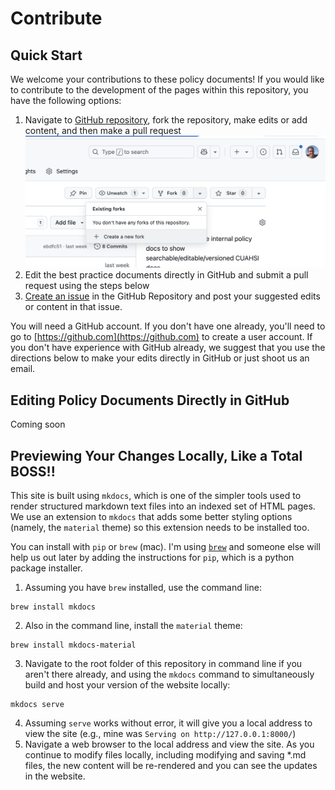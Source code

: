 # Contribute

## Quick Start
We welcome your contributions to these policy documents! If you would like to contribute to the development of the pages within this repository, you have the following options:

1. Navigate to [GitHub repository](https://github.com/CUAHSI/CUAHSI-policies), fork the repository, make edits or add content, and then make a pull request
![Forking the repository on GitHub](contribute/GitHub_fork.png)
2. Edit the best practice documents directly in GitHub and submit a pull request using the steps below
3. [Create an issue](https://github.com/CUAHSI/CUAHSI-policies/issues) in the GitHub Repository and post your suggested edits or content in that issue.

You will need a GitHub account. If you don't have one already, you'll need to go to [https://github.com](https://github.com) to create a user account. If you don't have experience with GitHub already, we suggest that you use the directions below to make your edits directly in GitHub or just shoot us an email.

## Editing Policy Documents Directly in GitHub

Coming soon

## Previewing Your Changes Locally, Like a Total BOSS!!
This site is built using `mkdocs`, which is one of the simpler tools used to render structured markdown text files into an indexed set of HTML pages. We use an extension to `mkdocs` that adds some better styling options (namely, the `material` theme) so this extension needs to be installed too. 

You can install with `pip` or `brew` (mac). I'm using [`brew`](https://brew.sh/) and someone else will help us out later by adding the instructions for `pip`, which is a python package installer. 

1. Assuming you have `brew` installed, use the command line:
```
brew install mkdocs
```
2. Also in the command line, install the `material` theme:
```
brew install mkdocs-material
```
3. Navigate to the root folder of this repository in command line if you aren't there already, and using the `mkdocs` command to simultaneously build and host your version of the website locally:
```
mkdocs serve
```
4. Assuming `serve` works without error, it will give you a local address to view the site (e.g., mine was `Serving on http://127.0.0.1:8000/`)
5. Navigate a web browser to the local address and view the site. As you continue to modify files locally, including modifying and saving *.md files, the new content will be re-rendered and you can see the updates in the website. 

